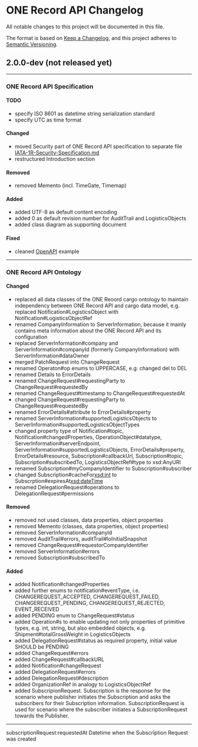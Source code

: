 # ONE Record API Changelog

All notable changes to this project will be documented in this file.

The format is based on [Keep a Changelog](https://keepachangelog.com/en/1.0.0/),
and this project adheres to [Semantic Versioning](https://semver.org/spec/v2.0.0.html).

## 2.0.0-dev (not released yet)

---

### ONE Record API Specification

#### TODO
- specify ISO 8601 as datetime string serialization standard
- specify UTC as time format

#### Changed
- moved Security part of ONE Record API specification to separate file [IATA-1R-Security-Specification.md](IATA-1R-Security-Specification.md)
- restructured Introduction section

#### Removed
- removed Memento (incl. TimeGate, Timemap)
  
#### Added

- added UTF-8 as default content encoding
- added 0 as default revision number for AuditTrail and LogisticsObjects
- added class diagram as supporting document

#### Fixed

- cleaned [OpenAPI](IATA-1R-API-OpenAPI.yaml) example 

---

### ONE Record API Ontology

#### Changed 

- replaced all data classes of the ONE Reoord cargo ontology to maintain independency between ONE Record API and cargo data model, e.g. replaced Notification#LogisticsObject with Notification#LogisticsObjectRef
- renamed CompanyInformation to ServerInformation, because it mainly contains meta information about the ONE Record API and its configuration
- replaced ServerInformation#company and ServerInformation#companyId (formerly CompanyInformation) with ServerInformation#dataOwner
- merged PatchRequest into ChangeRequest
- renamed Operaton#op enums to UPPERCASE, e.g. changed del to DEL
- renamed Details to ErrorDetails
- renamed ChangeRequest#requestingParty to ChangeRequest#requestedBy
- renamed ChangeRequest#timestamp to ChangeRequest#requestedAt
- changed ChangeRequest#requestingParty<Branch> to ChangeRequest#requestedBy<LogisticsObjectRef>
- renamed ErrorDetails#attribute to ErrorDetails#property
- renamed ServerInformation#supportedLogisticsObjects to ServerInformation#supportedLogisticsObjectTypes
- changed property type of Notification#topic, Notification#changedProperties, OperationObject#datatype, ServerInformation#serverEndpoint, ServerInformation#supportedLogisticsObjects, ErrorDetails#property, ErrorDetails#resource, Subscription#callbackUrl, Subscription#topic, Subscription#subscribedTo, LogisticsObjectRef#type to xsd:AnyURI
- renamed Subscription#myCompanyIdentifier to Subscription#subscriber
- changed Subscription#cacheFor<xsd:int> to Subscrption#expiresAt<xsd:dateTime>
- renamed DelegationRequest#operations to DelegationRequest#permissions

#### Removed

- removed not used classes, data properties, object properties
- removed Memento (classes, data properties, object properties)
- removed ServerInformation#companyId
- removed AuditTrail#errors, auditTrail#loInitialSnapshot
- removed ChangeRequest#requestorCompanyIdentifier
- removed ServerInformation#errors
- removed Subscription#subscribedTo


#### Added

- added Notification#changedProperties
- added further enums to notification#eventType, i.e. CHANGEREQUEST_ACCEPTED, CHANGEREQUEST_FAILED, CHANGEREQUEST_PENDING, CHANGEREQUEST_REJECTED, EVENT_RECEIVED
- added PENDING enum to ChangeRequest#status
- added Operation#s to enable updating not only properties of primitive types, e.g. int, string, but also embedded objects, e.g. Shipment#totalGrossWeight<Value> in LogisticsObjects
- added DelegationRequest#status as required property, initial value SHOULD be PENDING
- added ChangeRequest#errors
- added ChangeRequest#callbackURL
- added Notification#changeRequest
- added DelegationRequest#errors
- added DelegationRequest#description
- added OrganizationRef in analogy to LogisticsObjectRef
- added SubscripionRequest. Subscription is the response for the scenario where publisher initiates the Subscription and asks the subscribers for their Subscription information. SubscriptionRequest is used for scenario where the subscriber initiates a SubscriptionRequest towards the Publisher.
---

subscriptionRequest:requestedAt
Datetime when the Subscription Request was created